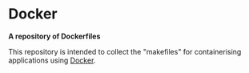 Docker
=======

**A repository of Dockerfiles**

This repository is intended to collect the "makefiles" for containerising applications using [Docker](https://www.docker.com).
